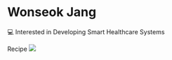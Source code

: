 # Wonseok Jang 
💻 Interested in Developing Smart Healthcare Systems

Recipe
<img src="http://img.shields.io/badge/Python-3766AB?style=flat-square&logo=Python&logoColor=white" />
